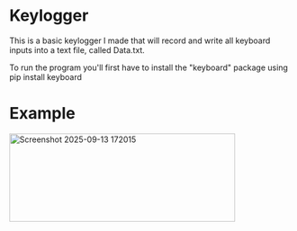 # Keylogger
This is a basic keylogger I made that will record and write all keyboard inputs into a text file, called Data.txt.

To run the program you'll first have to install the "keyboard" package using pip install keyboard
# Example
<img width="401" height="157" alt="Screenshot 2025-09-13 172015" src="https://github.com/user-attachments/assets/49110636-679b-452d-b2bd-461f0c166879" />
